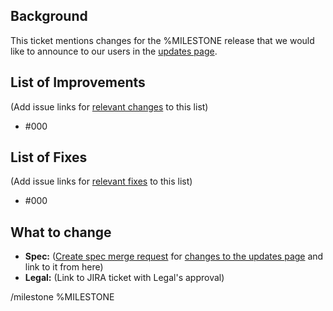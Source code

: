 ## Background

This ticket mentions changes for the %MILESTONE release that we would like to announce to our users in the [updates page](https://gitlab.com/eyeo/specs/spec/-/blob/master/spec/abp/updates.md).

## List of Improvements

(Add issue links for [relevant changes](https://gitlab.com/eyeo/adblockplus/abpui/adblockplusui/-/wikis/release-workflow#update-specific-changes) to this list)

- #000

## List of Fixes

(Add issue links for [relevant fixes](https://gitlab.com/eyeo/adblockplus/abpui/adblockplusui/-/wikis/release-workflow#update-specific-changes) to this list)

- #000

## What to change

- **Spec:** ([Create spec merge request](https://gitlab.com/eyeo/specs/spec/merge_requests/new) for [changes to the updates page](https://gitlab.com/eyeo/adblockplus/abpui/adblockplusui/-/wikis/release-workflow#update-specific-changes) and link to it from here)
- **Legal:** (Link to JIRA ticket with Legal's approval)

/milestone %MILESTONE
